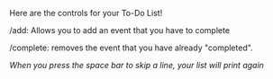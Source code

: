 Here are the controls for your To-Do List!

/add: Allows you to add an event that you have to complete 

/complete: removes the event that you have already "completed".


*When you press the space bar to skip a line, your list will print again*
